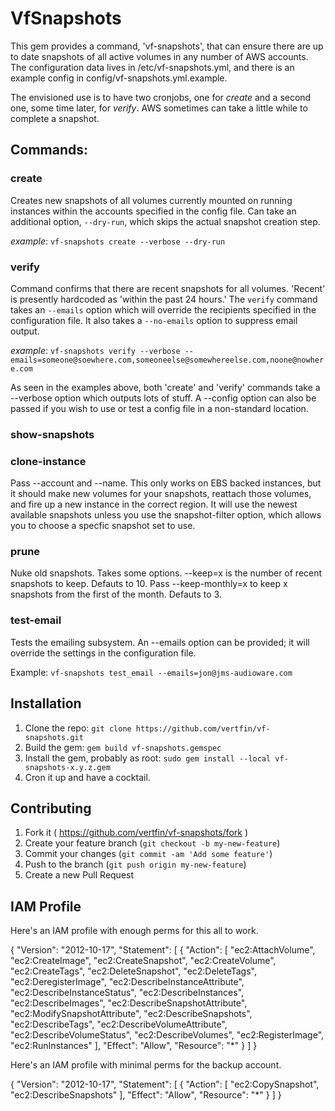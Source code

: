 # VfSnapshots

This gem provides a command, 'vf-snapshots', that can ensure there are up to date snapshots of all active volumes in any number of AWS accounts.  The configuration data lives in /etc/vf-snapshots.yml, and there is an example config in config/vf-snapshots.yml.example.

The envisioned use is to have two cronjobs, one for *create* and a second one, some time later, for *verify*.  AWS sometimes can take a little while to complete a snapshot.

## Commands:

### create

Creates new snapshots of all volumes currently mounted on running instances within the accounts specified in the config file.  Can take an additional option, `--dry-run`, which skips the actual snapshot creation step.

_example_: `vf-snapshots create --verbose --dry-run`

### verify

Command confirms that there are recent snapshots for all volumes.  'Recent' is presently hardcoded as 'within the past 24 hours.'  The `verify` command takes an `--emails` option which will override the recipients specified in the configuration file.  It also takes a `--no-emails` option to suppress email output.

_example_: `vf-snapshots verify --verbose --emails=someone@soewhere.com,someoneelse@somewhereelse.com,noone@nowhere.com`

As seen in the examples above, both 'create' and 'verify' commands take a --verbose option which outputs lots of stuff.  A --config option can also be passed if you wish to use or test a config file in a non-standard location.

### show-snapshots

### clone-instance

Pass --account and --name.  This only works on EBS backed instances, but it should make new volumes for your snapshots, reattach those volumes, and fire up a new instance in the correct region.  It will use the newest available snapshots unless you use the snapshot-filter option, which allows you to choose a specfic snapshot set to use.

### prune

Nuke old snapshots.  Takes some options.  --keep=x is the number of recent snapshots to keep.  Defauts to 10.
Pass --keep-monthly=x to keep x snapshots from the first of the month.  Defauts to 3.

### test-email

Tests the emailing subsystem.  An --emails option can be provided; it will override the settings in the configuration file.

Example: `vf-snapshots test_email --emails=jon@jms-audioware.com`

## Installation

1. Clone the repo: `git clone https://github.com/vertfin/vf-snapshots.git`
2. Build the gem: `gem build vf-snapshots.gemspec`
3. Install the gem, probably as root: `sudo gem install --local vf-snapshots-x.y.z.gem`
4. Cron it up and have a cocktail.

## Contributing

1. Fork it ( https://github.com/vertfin/vf-snapshots/fork )
2. Create your feature branch (`git checkout -b my-new-feature`)
3. Commit your changes (`git commit -am 'Add some feature'`)
4. Push to the branch (`git push origin my-new-feature`)
5. Create a new Pull Request

## IAM Profile

Here's an IAM profile with enough perms for this all to work.

{
    "Version": "2012-10-17",
    "Statement": [
        {
            "Action": [
                "ec2:AttachVolume",
                "ec2:CreateImage",
                "ec2:CreateSnapshot",
                "ec2:CreateVolume",
                "ec2:CreateTags",
                "ec2:DeleteSnapshot",
                "ec2:DeleteTags",
                "ec2:DeregisterImage",
                "ec2:DescribeInstanceAttribute",
                "ec2:DescribeInstanceStatus",
                "ec2:DescribeInstances",
                "ec2:DescribeImages",
                "ec2:DescribeSnapshotAttribute",
                "ec2:ModifySnapshotAttribute",
                "ec2:DescribeSnapshots",
                "ec2:DescribeTags",
                "ec2:DescribeVolumeAttribute",
                "ec2:DescribeVolumeStatus",
                "ec2:DescribeVolumes",
                "ec2:RegisterImage",
                "ec2:RunInstances"
            ],
            "Effect": "Allow",
            "Resource": "*"
        }
    ]
}

Here's an IAM profile with minimal perms for the backup account.

{
    "Version": "2012-10-17",
    "Statement": [
        {
            "Action": [
                "ec2:CopySnapshot",
                "ec2:DescribeSnapshots"
            ],
            "Effect": "Allow",
            "Resource": "*"
        }
    ]
}
